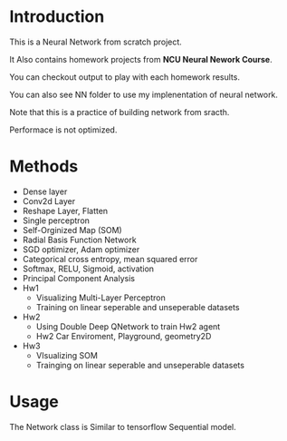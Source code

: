 # Introduction
This is a Neural Network from scratch project.

It Also contains homework projects from **NCU Neural Nework Course**.

You can checkout output to play with each homework results.

You can also see NN folder to use my implenentation of neural network.

Note that this is a practice of building network from sracth.

Performace is not optimized.

# Methods
- Dense layer
- Conv2d Layer
- Reshape Layer, Flatten 
- Single perceptron
- Self-Orginized Map (SOM)
- Radial Basis Function Network
- SGD optimizer, Adam optimizer
- Categorical cross entropy, mean squared error
- Softmax, RELU, Sigmoid, activation
- Principal Component Analysis
- Hw1
  - Visualizing Multi-Layer Perceptron
  - Training on linear seperable and unseperable datasets
- Hw2
  - Using Double Deep QNetwork to train Hw2 agent
  - Hw2 Car Enviroment, Playground, geometry2D
- Hw3
  - VIsualizing SOM
  - Trainging on linear seperable and unseperable datasets

# Usage
The Network class is Similar to tensorflow Sequential model.


